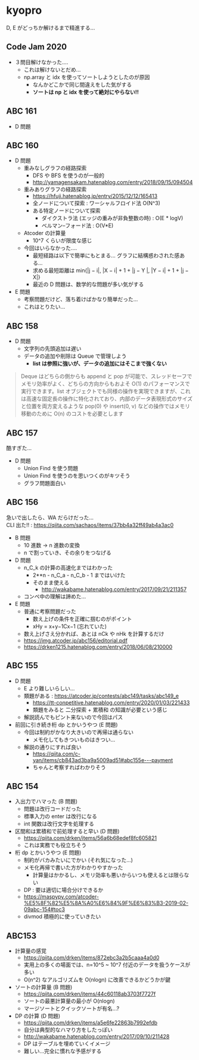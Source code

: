 # kyopro

D, E がどっちか解けるまで精進する...

## Code Jam 2020

- ３問目解けなかった....
  - これは解けないとだめ...
  - np.array と idx を使ってソートしようとしたのが原因
    - なんかどこかで同じ間違えをした気がする
    - **ソートは np と idx を使って絶対にやらない!!**

## ABC 161

- D 問題

## ABC 160

- D 問題
  - 重みなしグラフの経路探索
    - DFS や BFS を使うのが一般的
    - http://yamagensakam.hatenablog.com/entry/2018/09/15/094504
  - 重みありグラフの経路探索
    - https://hfuji.hatenablog.jp/entry/2015/12/12/165413
    - 全ノードについて探索 : ワーシャルフロイド法 O(N^3)
    - ある特定ノードについて探索
      - ダイクストラ法 (エッジの重みが非負整数の時) : O(E \* logV)
      - ベルマン–フォード法 : O(V\*E)
  - Atcoder の計算量
    - 10^7 くらいが限度な感じ
  - 今回はいらなかった....
    - 最短経路は以下で簡単にもとまる... グラフに結構惑わされた感ある...
    - 求める最短距離は min{|j − i|, |X − i| + 1 + |j − Y |, |Y − i| + 1 + |j − X|}
    - 最近の D 問題は、数学的な問題が多い気がする
- E 問題
  - 考察問題だけど、落ち着けばかなり簡単だった...
  - これはとりたい...

## ABC 158

- D 問題
  - 文字列の先頭追加は遅い
  - データの追加や削除は Queue で管理しよう
    - **list は参照に強いが、データの追加にはそこまで強くない**

> Deque はどちらの側からも append と pop が可能で、スレッドセーフでメモリ効率がよく、どちらの方向からもおよそ O(1) のパフォーマンスで実行できます。list オブジェクトでも同様の操作を実現できますが、これは高速な固定長の操作に特化されており、内部のデータ表現形式のサイズと位置を両方変えるような pop(0) や insert(0, v) などの操作ではメモリ移動のために O(n) のコストを必要とします

## ABC 157

酷すぎた...

- D 問題
  - Union Find を使う問題
  - Union Find を使うのを思いつくのがキツそう
  - グラフ問題面白い

## ABC 156

急いで出したら、WA だらけだった...  
CLI 出た!! : https://qiita.com/sachaos/items/37bb4a32ff49ab4a3ac0

- B 問題
  - 10 進数 -> n 進数の変換
  - n で割っていき、その余りをつなげる
- D 問題
  - n_C_k の計算の高速化まではわかった
    - 2\*\*n - n_C_a - n_C_b - 1 まではいけた
    - そのまま使える
      - http://wakabame.hatenablog.com/entry/2017/09/21/211357
  - コンペ中の理解は諦めた...
- E 問題
  - 普通に考察問題だった
    - 数え上げの条件を正確に掴むのがポイント
    - xHy = x+y−1Cx−1 (忘れていた)
  - 数え上げさえ分かれば、あとは nCk や nHk を計算するだけ
  - https://img.atcoder.jp/abc156/editorial.pdf
  - https://drken1215.hatenablog.com/entry/2018/06/08/210000

## ABC 155

- D 問題
  - E より難しいらしい...
  - 類題がある : https://atcoder.jp/contests/abc149/tasks/abc149_e
    - https://tt-conpetitive.hatenablog.com/entry/2020/01/03/221433
    - 類題をみると 二分探索 + 累積和 の知識が必要という感じ
  - 解説読んでもピント来ないので今回はパス
- 前回に引き続き桁 dp とかいうやつ (E 問題)
  - 今回は制約がかなり大きいので再帰は通らない
    - メモ化してもきついものはきつい...
  - 解説の通りにすれば良い
    - https://qiita.com/c-yan/items/cb843ad3ba9a5009ad51#abc155e---payment
    - ちゃんと考察すればわかりそう

## ABC 154

- 入出力でハマった (B 問題)
  - 問題は改行コードだった
  - 標準入力の enter は改行になる
  - int 関数は改行文字を処理する
- 区間和は累積和で前処理すると早い (D 問題)
  - https://qiita.com/drken/items/56a6b68edef8fc605821
  - これは実務でも役立ちそう
- 桁 dp とかいうやつ (E 問題)
  - 制約がバカみたいにでかい (それ気になった...)
  - メモ化再帰で書いた方がわかりやすかった
    - 計算量はかかるし、メモリ効率も悪いからいつも使えるとは限らない
  - DP : 要は適切に場合分けできるか
  - https://maspypy.com/atcoder-%E5%8F%82%E5%8A%A0%E6%84%9F%E6%83%B3-2019-02-09abc-154#toc3
  - divmod 積極的に使っていきたい

## ABC153

- 計算量の感覚
  - https://qiita.com/drken/items/872ebc3a2b5caaa4a0d0
  - 実用上の多くの場面では、n=10^5 ~ 10^7 付近のデータを扱うケースが多い
  - O(n^2) なアルゴリズムを O(nlogn) に改善できるかどうかが鍵
- ソートの計算量 (B 問題)
  - https://qiita.com/drken/items/44c60118ab3703f7727f
  - ソートの最悪計算量の最小が O(nlogn)
  - マージソートとクイックソートが有名...?
- DP の計算 (D 問題)
  - https://qiita.com/drken/items/a5e6fe22863b7992efdb
  - 自分は典型的なハマり方をしたっぽい
  - http://wakabame.hatenablog.com/entry/2017/09/10/211428
  - DP はテーブルを埋めていくイメージ
  - 難しい...完全に慣れな予感がする

